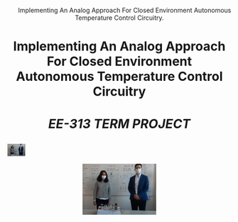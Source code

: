 

<p align="center">
&nbsp;&nbsp;&nbsp;&nbsp;&nbsp;&nbsp;Implementing An Analog Approach For Closed Environment Autonomous Temperature Control Circuitry.
</p>

<h1 align="center" style=" border-bottom: none ;">Implementing An Analog Approach For Closed Environment Autonomous Temperature Control Circuitry </h1>
<h3 align="center" style="font-style: italic;font-size:2em;">  EE-313 TERM PROJECT </h3>



   
  
[<img alt="alt_text" width="40px" src="/Pictures/readme/end.png" />](https://www.google.com/)

<p align="center" width="100%">
   <img width="33%" src="/Pictures/readme/end.png" >  
</p>

